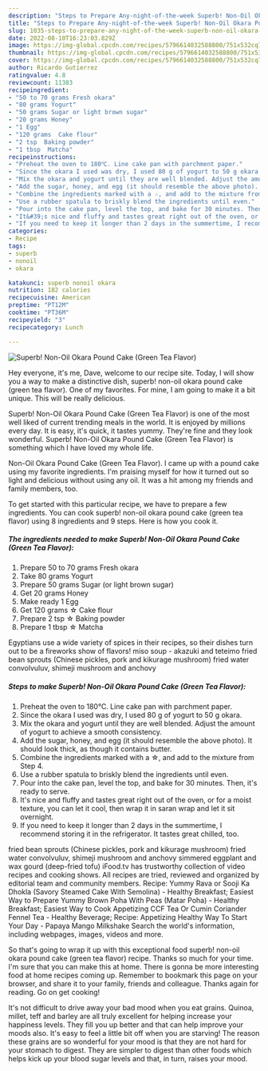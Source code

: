 ```yaml
---
description: "Steps to Prepare Any-night-of-the-week Superb! Non-Oil Okara Pound Cake (Green Tea Flavor)"
title: "Steps to Prepare Any-night-of-the-week Superb! Non-Oil Okara Pound Cake (Green Tea Flavor)"
slug: 1035-steps-to-prepare-any-night-of-the-week-superb-non-oil-okara-pound-cake-green-tea-flavor
date: 2022-08-10T16:23:03.829Z
image: https://img-global.cpcdn.com/recipes/5796614032588800/751x532cq70/superb-non-oil-okara-pound-cake-green-tea-flavor-recipe-main-photo.jpg
thumbnail: https://img-global.cpcdn.com/recipes/5796614032588800/751x532cq70/superb-non-oil-okara-pound-cake-green-tea-flavor-recipe-main-photo.jpg
cover: https://img-global.cpcdn.com/recipes/5796614032588800/751x532cq70/superb-non-oil-okara-pound-cake-green-tea-flavor-recipe-main-photo.jpg
author: Ricardo Gutierrez
ratingvalue: 4.8
reviewcount: 11383
recipeingredient:
- "50 to 70 grams Fresh okara"
- "80 grams Yogurt"
- "50 grams Sugar or light brown sugar"
- "20 grams Honey"
- "1 Egg"
- "120 grams  Cake flour"
- "2 tsp  Baking powder"
- "1 tbsp  Matcha"
recipeinstructions:
- "Preheat the oven to 180℃. Line cake pan with parchment paper."
- "Since the okara I used was dry, I used 80 g of yogurt to 50 g okara."
- "Mix the okara and yogurt until they are well blended. Adjust the amount of yogurt to achieve a smooth consistency."
- "Add the sugar, honey, and egg (it should resemble the above photo). It should look thick, as though it contains butter."
- "Combine the ingredients marked with a ☆, and add to the mixture from Step 4."
- "Use a rubber spatula to briskly blend the ingredients until even."
- "Pour into the cake pan, level the top, and bake for 30 minutes. Then, it&#39;s ready to serve."
- "It&#39;s nice and fluffy and tastes great right out of the oven, or for a moist texture, you can let it cool, then wrap it in saran wrap and let it sit overnight."
- "If you need to keep it longer than 2 days in the summertime, I recommend storing it in the refrigerator. It tastes great chilled, too."
categories:
- Recipe
tags:
- superb
- nonoil
- okara

katakunci: superb nonoil okara 
nutrition: 182 calories
recipecuisine: American
preptime: "PT12M"
cooktime: "PT36M"
recipeyield: "3"
recipecategory: Lunch

---
```



![Superb! Non-Oil Okara Pound Cake (Green Tea Flavor)](https://img-global.cpcdn.com/recipes/5796614032588800/751x532cq70/superb-non-oil-okara-pound-cake-green-tea-flavor-recipe-main-photo.jpg)

Hey everyone, it's me, Dave, welcome to our recipe site. Today, I will show you a way to make a distinctive dish, superb! non-oil okara pound cake (green tea flavor). One of my favorites. For mine, I am going to make it a bit unique. This will be really delicious.

Superb! Non-Oil Okara Pound Cake (Green Tea Flavor) is one of the most well liked of current trending meals in the world. It is enjoyed by millions every day. It is easy, it's quick, it tastes yummy. They're fine and they look wonderful. Superb! Non-Oil Okara Pound Cake (Green Tea Flavor) is something which I have loved my whole life.

Non-Oil Okara Pound Cake (Green Tea Flavor). I came up with a pound cake using my favorite ingredients. I&#39;m praising myself for how it turned out so light and delicious without using any oil. It was a hit among my friends and family members, too.


To get started with this particular recipe, we have to prepare a few ingredients. You can cook superb! non-oil okara pound cake (green tea flavor) using 8 ingredients and 9 steps. Here is how you cook it.

<!--inarticleads1-->

##### The ingredients needed to make Superb! Non-Oil Okara Pound Cake (Green Tea Flavor):

1. Prepare 50 to 70 grams Fresh okara
1. Take 80 grams Yogurt
1. Prepare 50 grams Sugar (or light brown sugar)
1. Get 20 grams Honey
1. Make ready 1 Egg
1. Get 120 grams ☆ Cake flour
1. Prepare 2 tsp ☆ Baking powder
1. Prepare 1 tbsp ☆ Matcha


Egyptians use a wide variety of spices in their recipes, so their dishes turn out to be a fireworks show of flavors! miso soup - akazuki and teteimo fried bean sprouts (Chinese pickles, pork and kikurage mushroom) fried water convolvuluv, shimeji mushroom and anchovy 

<!--inarticleads2-->

##### Steps to make Superb! Non-Oil Okara Pound Cake (Green Tea Flavor):

1. Preheat the oven to 180℃. Line cake pan with parchment paper.
1. Since the okara I used was dry, I used 80 g of yogurt to 50 g okara.
1. Mix the okara and yogurt until they are well blended. Adjust the amount of yogurt to achieve a smooth consistency.
1. Add the sugar, honey, and egg (it should resemble the above photo). It should look thick, as though it contains butter.
1. Combine the ingredients marked with a ☆, and add to the mixture from Step 4.
1. Use a rubber spatula to briskly blend the ingredients until even.
1. Pour into the cake pan, level the top, and bake for 30 minutes. Then, it&#39;s ready to serve.
1. It&#39;s nice and fluffy and tastes great right out of the oven, or for a moist texture, you can let it cool, then wrap it in saran wrap and let it sit overnight.
1. If you need to keep it longer than 2 days in the summertime, I recommend storing it in the refrigerator. It tastes great chilled, too.


fried bean sprouts (Chinese pickles, pork and kikurage mushroom) fried water convolvuluv, shimeji mushroom and anchovy simmered eggplant and wax gourd (deep-fried tofu) iFood.tv has trustworthy collection of video recipes and cooking shows. All recipes are tried, reviewed and organized by editorial team and community members. Recipe: Yummy Rava or Sooji Ka Dhokla (Savory Steamed Cake With Semolina) - Healthy Breakfast; Easiest Way to Prepare Yummy Brown Poha With Peas (Matar Poha) - Healthy Breakfast; Easiest Way to Cook Appetizing CCF Tea Or Cumin Coriander Fennel Tea - Healthy Beverage; Recipe: Appetizing Healthy Way To Start Your Day - Papaya Mango Milkshake Search the world&#39;s information, including webpages, images, videos and more. 

So that's going to wrap it up with this exceptional food superb! non-oil okara pound cake (green tea flavor) recipe. Thanks so much for your time. I'm sure that you can make this at home. There is gonna be more interesting food at home recipes coming up. Remember to bookmark this page on your browser, and share it to your family, friends and colleague. Thanks again for reading. Go on get cooking!

It's not difficult to drive away your bad mood when you eat grains. Quinoa, millet, teff and barley are all truly excellent for helping increase your happiness levels. They fill you up better and that can help improve your moods also. It's easy to feel a little bit off when you are starving! The reason these grains are so wonderful for your mood is that they are not hard for your stomach to digest. They are simpler to digest than other foods which helps kick up your blood sugar levels and that, in turn, raises your mood.
